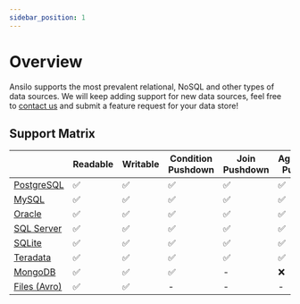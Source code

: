 ```yaml
---
sidebar_position: 1
---
```


# Overview

Ansilo supports the most prevalent relational, NoSQL and other types of data sources.
We will keep adding support for new data sources, feel free to [contact us](/) and submit a feature request for your data store!

## Support Matrix

|                               | Readable | Writable | Condition Pushdown | Join Pushdown | Aggregation Pushdown | Sort/Limit/Offset Pushdown |
| ----------------------------- | -------- | -------- | ------------------ | ------------- | -------------------- | -------------------------- |
| [PostgreSQL](../postgresql)   | ✅       | ✅       | ✅                 | ✅            | ✅                   | ✅                         |
| [MySQL](../mysql)             | ✅       | ✅       | ✅                 | ✅            | ✅                   | ✅                         |
| [Oracle](../oracle)           | ✅       | ✅       | ✅                 | ✅            | ✅                   | ✅                         |
| [SQL Server](../sql-server)   | ✅       | ✅       | ✅                 | ✅            | ✅                   | ✅                         |
| [SQLite](../sqlite)           | ✅       | ✅       | ✅                 | ✅            | ✅                   | ✅                         |
| [Teradata](../teradata)       | ✅       | ✅       | ✅                 | ✅            | ✅                   | ✅                         |
| [MongoDB](../mongodb)         | ✅       | ✅       | ✅                 | -             | ❌                   | ✅                         |
| [Files (Avro)](../files-avro) | ✅       | ✅       | -                  | -             | -                    | -                          |

